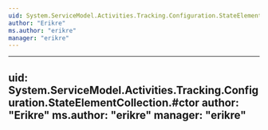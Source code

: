 ```yaml
---
uid: System.ServiceModel.Activities.Tracking.Configuration.StateElementCollection
author: "Erikre"
ms.author: "erikre"
manager: "erikre"
---
```


---
uid: System.ServiceModel.Activities.Tracking.Configuration.StateElementCollection.#ctor
author: "Erikre"
ms.author: "erikre"
manager: "erikre"
---
